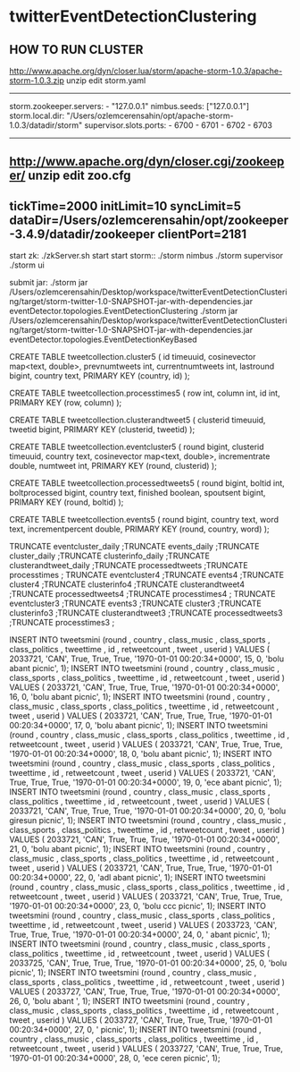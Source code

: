 # twitterEventDetectionClustering


HOW TO RUN CLUSTER
------------------------
http://www.apache.org/dyn/closer.lua/storm/apache-storm-1.0.3/apache-storm-1.0.3.zip
unzip
edit storm.yaml

-----
storm.zookeeper.servers:
    - "127.0.0.1"
nimbus.seeds: ["127.0.0.1"]
storm.local.dir: "/Users/ozlemcerensahin/opt/apache-storm-1.0.3/datadir/storm"
supervisor.slots.ports:
    - 6700
    - 6701
    - 6702
    - 6703

------

http://www.apache.org/dyn/closer.cgi/zookeeper/
unzip
edit zoo.cfg
------
tickTime=2000
initLimit=10
syncLimit=5
dataDir=/Users/ozlemcerensahin/opt/zookeeper-3.4.9/datadir/zookeeper
clientPort=2181
------


start zk: ./zkServer.sh start
start storm::
    ./storm nimbus
    ./storm supervisor
    ./storm ui

submit jar:
    ./storm jar /Users/ozlemcerensahin/Desktop/workspace/twitterEventDetectionClustering/target/storm-twitter-1.0-SNAPSHOT-jar-with-dependencies.jar eventDetector.topologies.EventDetectionClustering
    ./storm jar /Users/ozlemcerensahin/Desktop/workspace/twitterEventDetectionClustering/target/storm-twitter-1.0-SNAPSHOT-jar-with-dependencies.jar eventDetector.topologies.EventDetectionKeyBased



CREATE TABLE tweetcollection.cluster5 (
    id timeuuid,
    cosinevector map<text, double>,
    prevnumtweets int,
    currentnumtweets int,
    lastround bigint,
    country text,
    PRIMARY KEY (country, id)
);

CREATE TABLE tweetcollection.processtimes5 (
    row int,
    column int,
    id int,
    PRIMARY KEY (row, column)
);


CREATE TABLE tweetcollection.clusterandtweet5 (
    clusterid timeuuid,
    tweetid bigint,
    PRIMARY KEY (clusterid, tweetid)
);

CREATE TABLE tweetcollection.eventcluster5 (
    round bigint,
    clusterid timeuuid,
    country text,
    cosinevector map<text, double>,
    incrementrate double,
    numtweet int,
    PRIMARY KEY (round, clusterid)
);

CREATE TABLE tweetcollection.processedtweets5 (
    round bigint,
    boltid int,
    boltprocessed bigint,
    country text,
    finished boolean,
    spoutsent bigint,
    PRIMARY KEY (round, boltid)
);


CREATE TABLE tweetcollection.events5 (
    round bigint,
    country text,
    word text,
    incrementpercent double,
    PRIMARY KEY (round, country, word)
);

TRUNCATE eventcluster_daily ;TRUNCATE events_daily ;TRUNCATE cluster_daily ;TRUNCATE clusterinfo_daily ;TRUNCATE clusterandtweet_daily ;TRUNCATE processedtweets ;TRUNCATE processtimes ;
TRUNCATE eventcluster4 ;TRUNCATE events4 ;TRUNCATE cluster4 ;TRUNCATE clusterinfo4 ;TRUNCATE clusterandtweet4 ;TRUNCATE processedtweets4 ;TRUNCATE processtimes4 ;
TRUNCATE eventcluster3 ;TRUNCATE events3 ;TRUNCATE cluster3 ;TRUNCATE clusterinfo3 ;TRUNCATE clusterandtweet3 ;TRUNCATE processedtweets3 ;TRUNCATE processtimes3 ;


INSERT INTO tweetsmini (round , country , class_music , class_sports , class_politics , tweettime , id , retweetcount , tweet , userid ) VALUES ( 2033721, 'CAN', True, True, True, '1970-01-01 00:20:34+0000', 15, 0, 'bolu abant picnic', 1);
INSERT INTO tweetsmini (round , country , class_music , class_sports , class_politics , tweettime , id , retweetcount , tweet , userid ) VALUES ( 2033721, 'CAN', True, True, True, '1970-01-01 00:20:34+0000', 16, 0, 'bolu abant picnic', 1);
INSERT INTO tweetsmini (round , country , class_music , class_sports , class_politics , tweettime , id , retweetcount , tweet , userid ) VALUES ( 2033721, 'CAN', True, True, True, '1970-01-01 00:20:34+0000', 17, 0, 'bolu abant picnic', 1);
INSERT INTO tweetsmini (round , country , class_music , class_sports , class_politics , tweettime , id , retweetcount , tweet , userid ) VALUES ( 2033721, 'CAN', True, True, True, '1970-01-01 00:20:34+0000', 18, 0, 'bolu abant picnic', 1);
INSERT INTO tweetsmini (round , country , class_music , class_sports , class_politics , tweettime , id , retweetcount , tweet , userid ) VALUES ( 2033721, 'CAN', True, True, True, '1970-01-01 00:20:34+0000', 19, 0, 'ece abant picnic', 1);
INSERT INTO tweetsmini (round , country , class_music , class_sports , class_politics , tweettime , id , retweetcount , tweet , userid ) VALUES ( 2033721, 'CAN', True, True, True, '1970-01-01 00:20:34+0000', 20, 0, 'bolu giresun picnic', 1);
INSERT INTO tweetsmini (round , country , class_music , class_sports , class_politics , tweettime , id , retweetcount , tweet , userid ) VALUES ( 2033721, 'CAN', True, True, True, '1970-01-01 00:20:34+0000', 21, 0, 'bolu abant picnic', 1);
INSERT INTO tweetsmini (round , country , class_music , class_sports , class_politics , tweettime , id , retweetcount , tweet , userid ) VALUES ( 2033721, 'CAN', True, True, True, '1970-01-01 00:20:34+0000', 22, 0, 'adl abant picnic', 1);
INSERT INTO tweetsmini (round , country , class_music , class_sports , class_politics , tweettime , id , retweetcount , tweet , userid ) VALUES ( 2033721, 'CAN', True, True, True, '1970-01-01 00:20:34+0000', 23, 0, 'bolu ccc picnic', 1);
INSERT INTO tweetsmini (round , country , class_music , class_sports , class_politics , tweettime , id , retweetcount , tweet , userid ) VALUES ( 2033723, 'CAN', True, True, True, '1970-01-01 00:20:34+0000', 24, 0, ' abant picnic', 1);
INSERT INTO tweetsmini (round , country , class_music , class_sports , class_politics , tweettime , id , retweetcount , tweet , userid ) VALUES ( 2033725, 'CAN', True, True, True, '1970-01-01 00:20:34+0000', 25, 0, 'bolu  picnic', 1);
INSERT INTO tweetsmini (round , country , class_music , class_sports , class_politics , tweettime , id , retweetcount , tweet , userid ) VALUES ( 2033727, 'CAN', True, True, True, '1970-01-01 00:20:34+0000', 26, 0, 'bolu abant ', 1);
INSERT INTO tweetsmini (round , country , class_music , class_sports , class_politics , tweettime , id , retweetcount , tweet , userid ) VALUES ( 2033727, 'CAN', True, True, True, '1970-01-01 00:20:34+0000', 27, 0, ' picnic', 1);
INSERT INTO tweetsmini (round , country , class_music , class_sports , class_politics , tweettime , id , retweetcount , tweet , userid ) VALUES ( 2033727, 'CAN', True, True, True, '1970-01-01 00:20:34+0000', 28, 0, 'ece ceren picnic', 1);


